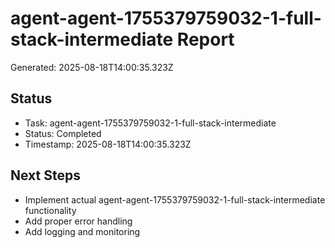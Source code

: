 # agent-agent-1755379759032-1-full-stack-intermediate Report

Generated: 2025-08-18T14:00:35.323Z

## Status
- Task: agent-agent-1755379759032-1-full-stack-intermediate
- Status: Completed
- Timestamp: 2025-08-18T14:00:35.323Z

## Next Steps
- Implement actual agent-agent-1755379759032-1-full-stack-intermediate functionality
- Add proper error handling
- Add logging and monitoring
